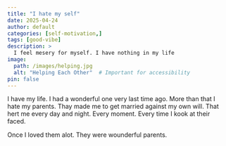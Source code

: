 ```yaml
---
title: "I hate my self"
date: 2025-04-24
author: default
categories: [self-motivation,]
tags: [good-vibe]
description: >
  I feel mesery for myself. I have nothing in my life
image:
  path: /images/helping.jpg
  alt: "Helping Each Other"  # Important for accessibility
pin: false
---
```


I have my life. I had a wonderful one very last time ago. More than that I hate my parents. Thay made me to get married against my own will. That hert me every day and night. Every moment. Every time I kook at their faced.

Once I loved them alot. They were wounderful parents.
